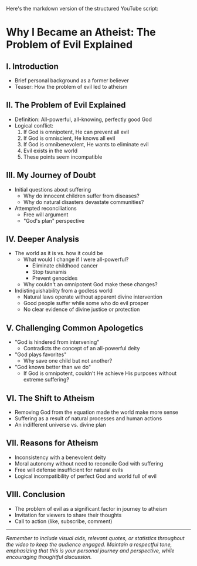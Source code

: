 Here's the markdown version of the structured YouTube script:

# Why I Became an Atheist: The Problem of Evil Explained

## I. Introduction
- Brief personal background as a former believer
- Teaser: How the problem of evil led to atheism

## II. The Problem of Evil Explained
- Definition: All-powerful, all-knowing, perfectly good God
- Logical conflict:
  1. If God is omnipotent, He can prevent all evil
  2. If God is omniscient, He knows all evil
  3. If God is omnibenevolent, He wants to eliminate evil
  4. Evil exists in the world
  5. These points seem incompatible

## III. My Journey of Doubt
- Initial questions about suffering
  - Why do innocent children suffer from diseases?
  - Why do natural disasters devastate communities?
- Attempted reconciliations
  - Free will argument
  - "God's plan" perspective

## IV. Deeper Analysis
- The world as it is vs. how it could be
  - What would I change if I were all-powerful?
    - Eliminate childhood cancer
    - Stop tsunamis
    - Prevent genocides
  - Why couldn't an omnipotent God make these changes?
- Indistinguishability from a godless world
  - Natural laws operate without apparent divine intervention
  - Good people suffer while some who do evil prosper
  - No clear evidence of divine justice or protection

## V. Challenging Common Apologetics
- "God is hindered from intervening"
  - Contradicts the concept of an all-powerful deity
- "God plays favorites"
  - Why save one child but not another?
- "God knows better than we do"
  - If God is omnipotent, couldn't He achieve His purposes without extreme suffering?

## VI. The Shift to Atheism
- Removing God from the equation made the world make more sense
- Suffering as a result of natural processes and human actions
- An indifferent universe vs. divine plan

## VII. Reasons for Atheism
- Inconsistency with a benevolent deity
- Moral autonomy without need to reconcile God with suffering
- Free will defense insufficient for natural evils
- Logical incompatibility of perfect God and world full of evil

## VIII. Conclusion
- The problem of evil as a significant factor in journey to atheism
- Invitation for viewers to share their thoughts
- Call to action (like, subscribe, comment)

---

*Remember to include visual aids, relevant quotes, or statistics throughout the video to keep the audience engaged. Maintain a respectful tone, emphasizing that this is your personal journey and perspective, while encouraging thoughtful discussion.*